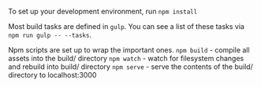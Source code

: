 To set up your development environment, run `npm install`

Most build tasks are defined in `gulp`. You can see a list of these tasks via `npm run gulp -- --tasks`.

Npm scripts are set up to wrap the important ones.
`npm build` - compile all assets into the build/ directory
`npm watch` - watch for filesystem changes and rebuild into build/ directory
`npm serve` - serve the contents of the build/ directory to localhost:3000
